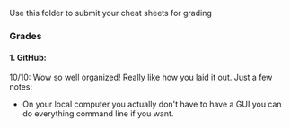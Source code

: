 Use this folder to submit your cheat sheets for grading


### Grades
#### 1. GitHub: 
10/10: Wow so well organized! Really like how you laid it out. 
Just a few notes: 
- On your local computer you actually don't have to have a GUI you can do everything command line if you want. 
